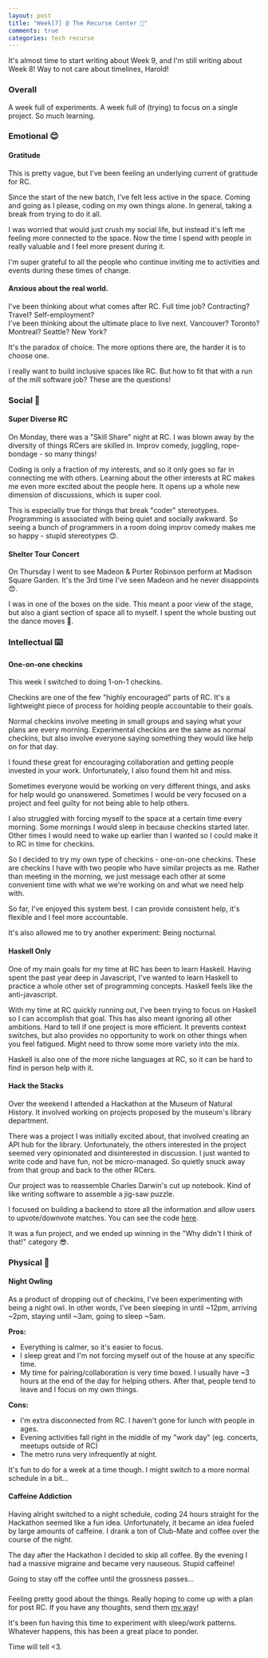 ```yaml
---
layout: post
title: "Week[7] @ The Recurse Center 🍂"
comments: true
categories: tech recurse
---
```


It's almost time to start writing about Week 9, and I'm still writing about Week 8! Way to not care about timelines, Harold!

### Overall

A week full of experiments. A week full of (trying) to focus on a single project. So much learning.

### Emotional 😊

#### **Gratitude**

This is pretty vague, but I've been feeling an underlying current of gratitude for RC.

Since the start of the new batch, I've felt less active in the space. Coming and going as I please, coding on my own things alone. In general, taking a break from trying to do it all.

I was worried that would just crush my social life, but instead it's left me feeling more connected to the space. Now the time I spend with people in really valuable and I feel more present during it.

I'm super grateful to all the people who continue inviting me to activities and events during these times of change.

#### **Anxious about the real world.**

I've been thinking about what comes after RC. Full time job? Contracting? Travel? Self-employment?  
I've been thinking about the ultimate place to live next. Vancouver? Toronto? Montreal? Seattle? New York?

It's the paradox of choice. The more options there are, the harder it is to choose one.

I really want to build inclusive spaces like RC. But how to fit that with a run of the mill software job? These are the questions!

### Social 🎤

#### **Super Diverse RC**

On Monday, there was a "Skill Share" night at RC. I was blown away by the diversity of things RCers are skilled in. Improv comedy, juggling, rope-bondage - so many things!

Coding is only a fraction of my interests, and so it only goes so far in connecting me with others. Learning about the other interests at RC makes me even more excited about the people here. It opens up a whole new dimension of discussions, which is super cool.

This is especially true for things that break "coder" stereotypes. Programming is associated with being quiet and socially awkward. So seeing a bunch of programmers in a room doing improv comedy makes me so happy - stupid stereotypes 😊.

#### **Shelter Tour Concert**

On Thursday I went to see Madeon & Porter Robinson perform at Madison Square Garden. It's the 3rd time I've seen Madeon and he never disappoints 😍.

I was in one of the boxes on the side. This meant a poor view of the stage, but also a giant section of space all to myself. I spent the whole busting out the dance moves 💃.

### Intellectual ⌨️

#### **One-on-one checkins**

This week I switched to doing 1-on-1 checkins.

Checkins are one of the few "highly encouraged" parts of RC. It's a lightweight piece of process for holding people accountable to their goals.

Normal checkins involve meeting in small groups and saying what your plans are every morning.
Experimental checkins are the same as normal checkins, but also involve everyone saying something they would like help on for that day.

I found these great for encouraging collaboration and getting people invested in your work. Unfortunately, I also found them hit and miss.

Sometimes everyone would be working on very different things, and asks for help would go unanswered.
Sometimes I would be very focused on a project and feel guilty for not being able to help others.

I also struggled with forcing myself to the space at a certain time every morning. Some mornings I would sleep in because checkins started later. Other times I would need to wake up earlier than I wanted so I could make it to RC in time for checkins.

So I decided to try my own type of checkins - one-on-one checkins. These are checkins I have with two people who have similar projects as me. Rather than meeting in the morning, we just message each other at some convenient time with what we we're working on and what we need help with.

So far, I've enjoyed this system best. I can provide consistent help, it's flexible and I feel more accountable.

It's also allowed me to try another experiment: Being nocturnal.

#### **Haskell Only**

One of my main goals for my time at RC has been to learn Haskell. Having spent the past year deep in Javascript, I've wanted to learn Haskell to practice a whole other set of programming concepts. Haskell feels like the anti-javascript.

With my time at RC quickly running out, I've been trying to focus on Haskell so I can accomplish that goal. This has also meant ignoring all other ambitions. Hard to tell if one project is more efficient. It prevents context switches, but also provides no opportunity to work on other things when you feel fatigued. Might need to throw some more variety into the mix.

Haskell is also one of the more niche languages at RC, so it can be hard to find in person help with it.

#### **Hack the Stacks**

Over the weekend I attended a Hackathon at the Museum of Natural History. It involved working on projects proposed by the museum's library department.

There was a project I was initially excited about, that involved creating an API hub for the library. Unfortunately, the others interested in the project seemed very opinionated and disinterested in discussion. I just wanted to write code and have fun, not be micro-managed. So quietly snuck away from that group and back to the other RCers.

Our project was to reassemble Charles Darwin's cut up notebook. Kind of like writing software to assemble a jig-saw puzzle.

I focused on building a backend to store all the information and allow users to upvote/downvote matches. You can see the code [here](https://github.com/HackTheStacks/darwin-viewer).

It was a fun project, and we ended up winning in the "Why didn't I think of that!" category 😎.

### Physical 🛌

#### **Night Owling**

As a product of dropping out of checkins, I've been experimenting with being a night owl. In other words, I've been sleeping in until ~12pm, arriving ~2pm, staying until ~3am, going to sleep ~5am.

**Pros:**
- Everything is calmer, so it's easier to focus.
- I sleep great and I'm not forcing myself out of the house at any specific time.
- My time for pairing/collaboration is very time boxed. I usually have ~3 hours at the end of the day for helping others. After that, people tend to leave and I focus on my own things.

**Cons:**
- I'm extra disconnected from RC. I haven't gone for lunch with people in ages.
- Evening activities fall right in the middle of my "work day" (eg. concerts, meetups outside of RC)
- The metro runs very infrequently at night.

It's fun to do for a week at a time though. I might switch to a more normal schedule in a bit...

#### **Caffeine Addiction**

Having alright switched to a night schedule, coding 24 hours straight for the Hackathon seemed like a fun idea. Unfortunately, it became an idea fueled by large amounts of caffeine. I drank a ton of Club-Mate and coffee over the course of the night.

The day after the Hackathon I decided to skip all coffee. By the evening I had a massive migraine and became very nauseous. Stupid caffeine!

Going to stay off the coffee until the grossness passes...

### </End>

Feeling pretty good about the things. Really hoping to come up with a plan for post RC. If you have any thoughts, send them [my way](/contact)!

It's been fun having this time to experiment with sleep/work patterns. Whatever happens, this has been a great place to ponder.

Time will tell <3.
